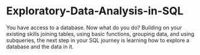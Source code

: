 # Exploratory-Data-Analysis-in-SQL
You have access to a database. Now what do you do? Building on your existing skills joining tables,  using basic functions, grouping data, and using subqueries, the next step in your SQL journey is  learning how to explore a database and the data in it. 
